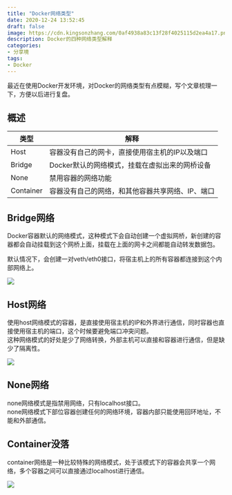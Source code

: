 ```yaml
---
title: "Docker网络类型"
date: 2020-12-24 13:52:45
draft: false
image: https://cdn.kingsonzhang.com/0af4938a83c13f28f4025115d2ea4a17.png
description: Docker的四种网络类型解释
categories:
- 分享境
tags:
- Docker
---
```


最近在使用Docker开发环境，对Docker的网络类型有点模糊，写个文章梳理一下，方便以后进行复盘。

## 概述

| 类型 | 解释                        |
| --- |---|
| Host | 容器没有自己的网卡，直接使用宿主机的IP以及端口  |
| Bridge| Docker默认的网络模式，挂载在虚拟出来的网桥设备 |
| None | 禁用容器的网络功能                 |
| Container | 容器没有自己的网络，和其他容器共享网络、IP、端口 |

## Bridge网络

Docker容器默认的网络模式，这种模式下会自动创建一个虚拟网桥，新创建的容器都会自动挂载到这个网桥上面，挂载在上面的网卡之间都能自动转发数据包。

默认情况下，会创建一对veth/eth0接口，将宿主机上的所有容器都连接到这个内部网络上。

![](https://cdn.kingsonzhang.com/7262065ca7a019a4ac5acfbfcf4b8c4f.png)

## Host网络

使用host网络模式的容器，是直接使用宿主机的IP和外界进行通信，同时容器也直接使用宿主机的端口，这个时候要避免端口冲突问题。  
这种网络模式的好处是少了网络转换，外部主机可以直接和容器进行通信，但是缺少了隔离性。

![](https://cdn.kingsonzhang.com/e9464ee235971768216bd4ee00f92792.png)

## None网络

none网络模式是指禁用网络，只有localhost接口。  
none网络模式下部位容器创建任何的网络环境，容器内部只能使用回环地址，不能和外部通信。

## Container没落

container网络是一种比较特殊的网络模式，处于该模式下的容器会共享一个网络，多个容器之间可以直接通过localhost进行通信。

![](https://cdn.kingsonzhang.com/658a598d5621d3ac5277634c14737130.png)
